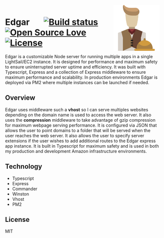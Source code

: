 
<img src='icon.png' align='right' width='150' height='150' />

# Edgar &nbsp; &nbsp; &nbsp; [![Build status](https://travis-ci.org/william-taylor/portfolio.svg?branch=master)](https://travis-ci.org/william-taylor/edgar) [![Open Source Love](https://badges.frapsoft.com/os/v1/open-source.svg?v=102)](https://github.com/ellerbrock/open-source-badge/) [![License](https://img.shields.io/badge/License-Apache%202.0-blue.svg)](https://opensource.org/licenses/Apache-2.0)

Edgar is a customizable Node server for running multiple apps in a single LightSail/EC2 instance. It is designed for performance and maximum safety to ensure uninterrupted server uptime and efficiency. It was built with Typescript, Express and a collection of Express middleware to ensure maximum performance and scalability. In production environments Edgar is deployed via PM2 where multiple instances can be launched if needed. 

## Overview

Edgar uses middleware such a **vhost** so I can serve multiples websites depending on the domain name is used to access the web server. It also uses the **compression** middleware to take advantage of gzip compression for maximum webpage serving performance. It is configured via JSON  that allows the user to point domains to a folder that will be served when the user reaches the web server. It also allows the user to specify server extensions if the user wishes to add additional routes to the Edgar express app instance. It is built in Typescript for maximum safety and is used in both my production and development Amazon infrastructure environments.

## Technology

* Typescript
* Express
* Commander
* Winston
* Vhost
* PM2

## License

MIT
